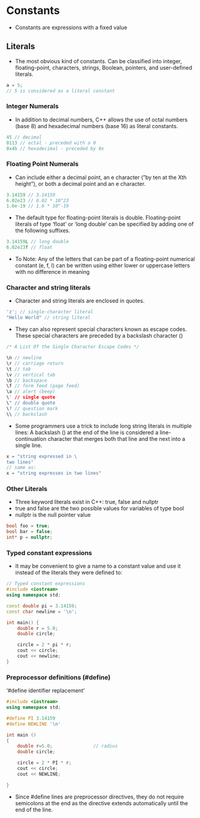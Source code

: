 # Constants

- Constants are expressions with a fixed value

## Literals

- The most obvious kind of constants. Can be classified into integer, floating-point, characters, strings, Boolean, pointers, and user-defined literals.

```cpp
a = 5;
// 5 is considered as a literal constant
```

### Integer Numerals

- In addition to decimal numbers, C++ allows the use of octal numbers (base 8) and hexadecimal numbers (base 16) as literal constants.

```cpp
45 // decimal
0113 // octal - preceded with a 0
0x4b // hexadecimal - preceded by 0x
```

### Floating Point Numerals

- Can include either a decimal point, an e character (”by ten at the Xth height”), or both a decimal point and an e character.

```cpp
3.14159 // 3.14159
6.02e23 // 6.02 * 10^23
1.6e-19 // 1.6 * 10^-19
```

- The default type for floating-point literals is double. Floating-point literals of type ‘float’ or ‘long double’ can be specified by adding one of the following suffixes.

```cpp
3.14159L // long double
6.02e23f // float
```

- To Note: Any of the letters that can be part of a floating-point numerical constant (e, f, l) can be written using either lower or uppercase letters with no difference in meaning

### Character and string literals

- Character and string literals are enclosed in quotes.

```cpp
'z'; // single-character literal
"Hello World" // string literal
```

- They can also represent special characters known as escape codes. These special characters are preceded by a backslash character (\)

```cpp
/* A List Of the Single Character Escape Codes */

\n // newline
\r // carriage return
\t // tab
\v // vertical tab
\b // backspace
\f // form feed (page feed)
\a // alert (beep)
\' // single quote
\" // double quote
\? // question mark
\\ // backslash
```

- Some programmers use a trick to include long string literals in multiple lines: A backslash (\) at the end of the line is considered a line-continuation character that merges both that line and the next into a single line.

```cpp
x = "string expressed in \
two lines"
// same as:
x = "string expresses in two lines"
```

### Other Literals

- Three keyword literals exist in C++: true, false and nullptr
- true and false are the two possible values for variables of type bool
- nullptr is the null pointer value

```cpp
bool foo = true;
bool bar = false;
int* p = nullptr;
```

### Typed constant expressions

- It may be convenient to give a name to a constant value and use it instead of the literals they were defined to:

```cpp
// Typed constant expressions
#include <iostream>
using namespace std;

const double pi = 3.14159;
const char newline = '\n';

int main() {
    double r = 5.0;
    double circle;

    circle = 2 * pi * r;
    cout << circle;
    cout << newline;
}
```

### Preprocessor definitions (#define)

‘#define identifier replacement’

```cpp
#include <iostream>
using namespace std;

#define PI 3.14159
#define NEWLINE '\n'

int main ()
{
    double r=5.0;               // radius
    double circle;

    circle = 2 * PI * r;
    cout << circle;
    cout << NEWLINE;

}
```

- Since #define lines are preprocessor directives, they do not require semicolons at the end as the directive extends automatically until the end of the line.